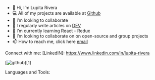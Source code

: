 - 👋 Hi, I’m Lupita Rivera
- 💻 All of my projects are available at [Github](https://github.com/LupitaLee/LupitaLee) 
- 👯 I’m looking to collaborate 
- 📝 I regularly write articles on  [DEV](https://dev.to/lupitalee)
- 🌱 I’m currently learning React - Redux
- 💞️ I’m looking to collaborate on on open-source and group projects
- 📫 How to reach me, click here [email](mailto:lupitarivera8899@gmail.com)



Connect with me:
[LinkedIN]: https://www.linkedin.com/in/lupita-rivera

[![github](https://www.linkedin.com/in/lupita-rivera)][1]

Languages and Tools:

<!---
LupitaLee/LupitaLee is a ✨ special ✨ repository because its `README.md` (this file) appears on your GitHub profile.
You can click the Preview link to take a look at your changes.
--->
